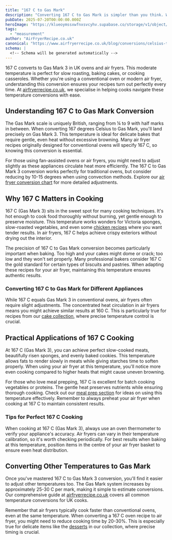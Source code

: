 ```yaml
---
title: "167 C to Gas Mark"
description: "Converting 167 C to Gas Mark is simpler than you think. Whether you're using an air fryer or conventional oven, we've got the exact conversion you need. Discover handy tips for adjusting recipes between temperature scales."
pubDate: 2025-07-20T00:00:00.000Z
heroImage: "https://klueoymssxwfnxsvcyhv.supabase.co/storage/v1/object/public/Shmucket/167-c-to-gas-mark.png"
tags:
  - "measurement"
author: "AirFryerRecipe.co.uk"
canonical: "https://www.airfryerrecipe.co.uk/blog/conversions/celsius-to-gas-mark/167-c-to-gas-mark"
schema: |
  <!-- Schema will be generated automatically -->
---
```


<p id="">167 C converts to Gas Mark 3 in UK ovens and air fryers. This moderate temperature is perfect for slow roasting, baking cakes, or cooking casseroles. Whether you're using a conventional oven or modern air fryer, understanding this conversion ensures your recipes turn out perfectly every time. At <a href="https://www.airfryerrecipe.co.uk" id="">airfryerrecipe.co.uk</a>, we specialise in helping cooks navigate these temperature conversions with ease.</p><h2 id="">Understanding 167 C to Gas Mark Conversion</h2><p id="">The Gas Mark scale is uniquely British, ranging from ¼ to 9 with half marks in between. When converting 167 degrees Celsius to Gas Mark, you'll land precisely on Gas Mark 3. This temperature is ideal for delicate bakes that require gentle, even heat without excessive browning. Many air fryer recipes originally designed for conventional ovens will specify 167 C, so knowing this conversion is essential.</p><p id="">For those using fan-assisted ovens or air fryers, you might need to adjust slightly as these appliances circulate heat more efficiently. The 167 C to Gas Mark 3 conversion works perfectly for traditional ovens, but consider reducing by 10-15 degrees when using convection methods. Explore our <a href="https://www.airfryerrecipe.co.uk/air-fryer-conversion-chart" id="">air fryer conversion chart</a> for more detailed adjustments.</p><h2 id="">Why 167 C Matters in Cooking</h2><p id="">167 C (Gas Mark 3) sits in the sweet spot for many cooking techniques. It's hot enough to cook food thoroughly without burning, yet gentle enough to preserve moisture. This temperature works wonders for Victoria sponges, slow-roasted vegetables, and even some <a href="https://www.airfryerrecipe.co.uk/recipe-category/chicken" id="">chicken recipes</a> where you want tender results. In air fryers, 167 C helps achieve crispy exteriors without drying out the interior.</p><p id="">The precision of 167 C to Gas Mark conversion becomes particularly important when baking. Too high and your cakes might dome or crack; too low and they won't set properly. Many professional bakers consider 167 C the gold standard for certain types of biscuits and pastries. When adapting these recipes for your air fryer, maintaining this temperature ensures authentic results.</p><h3 id="">Converting 167 C to Gas Mark for Different Appliances</h3><p id="">While 167 C equals Gas Mark 3 in conventional ovens, air fryers often require slight adjustments. The concentrated heat circulation in air fryers means you might achieve similar results at 160 C. This is particularly true for recipes from our <a href="https://www.airfryerrecipe.co.uk/recipe-category/cakes" id="">cake collection</a>, where precise temperature control is crucial.</p><h2 id="">Practical Applications of 167 C Cooking</h2><p id="">At 167 C (Gas Mark 3), you can achieve perfect slow-cooked meats, beautifully risen sponges, and evenly baked cookies. This temperature allows fats to render slowly in meats while giving starches time to soften properly. When using your air fryer at this temperature, you'll notice more even cooking compared to higher heats that might cause uneven browning.</p><p id="">For those who love meal prepping, 167 C is excellent for batch cooking vegetables or proteins. The gentle heat preserves nutrients while ensuring thorough cooking. Check out our <a href="https://www.airfryerrecipe.co.uk/recipe-category/meal-prep" id="">meal prep section</a> for ideas on using this temperature effectively. Remember to always preheat your air fryer when cooking at 167 C to maintain consistent results.</p><h3 id="">Tips for Perfect 167 C Cooking</h3><p id="">When cooking at 167 C (Gas Mark 3), always use an oven thermometer to verify your appliance's accuracy. Air fryers can vary in their temperature calibration, so it's worth checking periodically. For best results when baking at this temperature, position items in the centre of your air fryer basket to ensure even heat distribution.</p><h2 id="">Converting Other Temperatures to Gas Mark</h2><p id="">Once you've mastered 167 C to Gas Mark 3 conversion, you'll find it easier to adjust other temperatures too. The Gas Mark system increases by approximately 25-30 C per mark, making it simple to estimate conversions. Our comprehensive guide at <a href="https://www.airfryerrecipe.co.uk/air-fryer-conversion-chart" id="">airfryerrecipe.co.uk</a> covers all common temperature conversions for UK cooks.</p><p id="">Remember that air fryers typically cook faster than conventional ovens, even at the same temperature. When converting a 167 C oven recipe to air fryer, you might need to reduce cooking time by 20-30%. This is especially true for delicate items like the <a href="https://www.airfryerrecipe.co.uk/recipe-category/dessert" id="">desserts</a> in our collection, where precise timing is crucial.</p>
